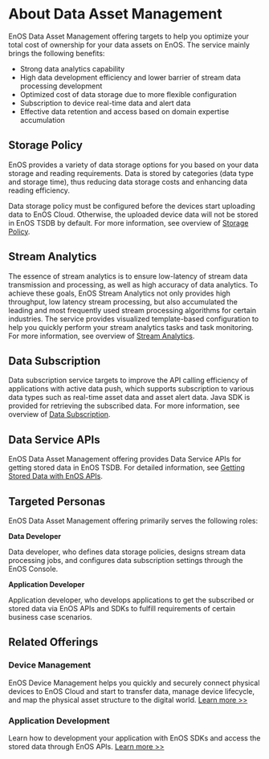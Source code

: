 # About Data Asset Management

EnOS Data Asset Management offering targets to help you optimize your total cost of ownership for your data assets on EnOS. The service mainly brings the following benefits:

- Strong data analytics capability
- High data development efficiency and lower barrier of stream data processing development
- Optimized cost of data storage due to more flexible configuration
- Subscription to device real-time data and alert data
- Effective data retention and access based on domain expertise accumulation

## Storage Policy

EnOS provides a variety of data storage options for you based on your data storage and reading requirements. Data is stored by categories (data type and storage time), thus reducing data storage costs and enhancing data reading efficiency. 

Data storage policy must be configured before the devices start uploading data to EnOS Cloud. Otherwise, the uploaded device data will not be stored in EnOS TSDB by default. For more information, see overview of [Storage Policy](learn/storage_policy_overview).

## Stream Analytics

The essence of stream analytics is to ensure low-latency of stream data transmission and processing, as well as high accuracy of data analytics. To achieve these goals, EnOS Stream Analytics not only provides high throughput, low latency stream processing, but also accumulated the leading and most frequently used stream processing algorithms for certain industries. The service provides visualized template-based configuration to help you quickly perform your stream analytics tasks and task monitoring. For more information, see overview of [Stream Analytics](/docs/data-asset/en/latest/learn/index.html).

## Data Subscription

Data subscription service targets to improve the API calling efficiency of applications with active data push, which supports subscription to various data types such as real-time asset data and asset alert data. Java SDK is provided for retrieving the subscribed data. For more information, see overview of [Data Subscription](learn/data_subscription_overview).

## Data Service APIs

EnOS Data Asset Management offering provides Data Service APIs for getting stored data in EnOS TSDB. For  detailed information, see [Getting Stored Data with EnOS APIs](/docs/data-asset/en/latest/howto/obtain/getting_stored_data.html).



## Targeted Personas

EnOS Data Asset Management offering primarily serves the following roles:

**Data Developer**

Data developer, who defines data storage policies, designs stream data processing jobs, and configures data subscription settings through the EnOS Console.

**Application Developer**

Application developer, who develops applications to get the subscribed or stored data via EnOS APIs and SDKs to fulfill requirements of certain business case scenarios.



## Related Offerings

### Device Management

EnOS Device Management helps you quickly and securely connect physical devices to EnOS Cloud and start to transfer data, manage device lifecycle, and map the physical asset structure to the digital world. [Learn more >>](https://www.envisioniot.com/docs/device-connection/en/latest/device_management_overview.html)

### Application Development

Learn how to development your application with EnOS SDKs and access the stored data through EnOS APIs. [Learn more >>](https://www.envisioniot.com/docs/app-development/en/latest/app_dev_overview.html)

 
